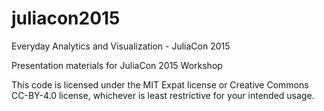 # juliacon2015
Everyday Analytics and Visualization - JuliaCon 2015

Presentation materials for JuliaCon 2015 Workshop

This code is licensed under the MIT Expat license or Creative Commons CC-BY-4.0 license, whichever is least restrictive for your intended usage.
